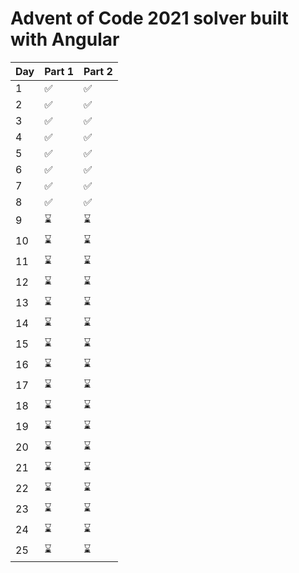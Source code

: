 

# Advent of Code 2021 solver built with Angular

| Day | Part 1 | Part 2 |
| --- | --- | --- |
| 1 | :white_check_mark: | :white_check_mark: |
| 2 | :white_check_mark: | :white_check_mark: |
| 3 | :white_check_mark: | :white_check_mark: |
| 4 | :white_check_mark: | :white_check_mark: |
| 5 | :white_check_mark: | :white_check_mark: |
| 6 | :white_check_mark: | :white_check_mark: |
| 7 | :white_check_mark: | :white_check_mark: |
| 8 | :white_check_mark: | :white_check_mark: |
| 9 | :hourglass: | :hourglass: |
| 10 | :hourglass: | :hourglass: |
| 11 | :hourglass: | :hourglass: |
| 12 | :hourglass: | :hourglass: |
| 13 | :hourglass: | :hourglass: |
| 14 | :hourglass: | :hourglass: |
| 15 | :hourglass: | :hourglass: |
| 16 | :hourglass: | :hourglass: |
| 17 | :hourglass: | :hourglass: |
| 18 | :hourglass: | :hourglass: |
| 19 | :hourglass: | :hourglass: |
| 20 | :hourglass: | :hourglass: |
| 21 | :hourglass: | :hourglass: |
| 22 | :hourglass: | :hourglass: |
| 23 | :hourglass: | :hourglass: |
| 24 | :hourglass: | :hourglass: |
| 25 | :hourglass: | :hourglass: |